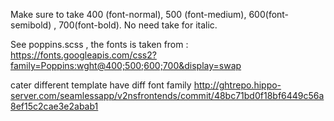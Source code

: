 Make sure to take 400 (font-normal), 500 (font-medium), 600(font-semibold) , 700(font-bold).  No need take for italic. 

See poppins.scss , the fonts is taken from :  
https://fonts.googleapis.com/css2?family=Poppins:wght@400;500;600;700&display=swap


cater different template have diff font family
http://ghtrepo.hippo-server.com/seamlessapp/v2nsfrontends/commit/48bc71bd0f18bf6449c56a8ef15c2cae3e2abab1
